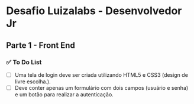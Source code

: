# Desafio Luizalabs - Desenvolvedor Jr

## Parte 1 - Front End

### ✅ To Do List
- [ ] Uma tela de login deve ser criada utilizando HTML5 e CSS3 (design de livre escolha.).
- [ ] Deve conter apenas um formulário com dois campos (usuário e
senha) e um botão para realizar a autenticação.
